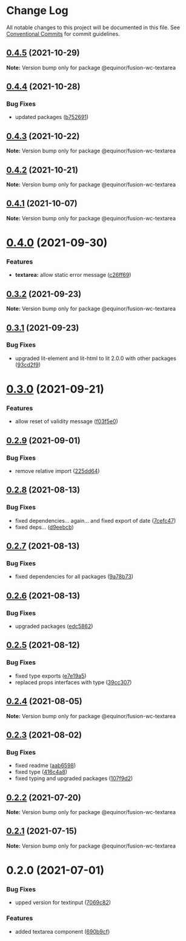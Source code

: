 # Change Log

All notable changes to this project will be documented in this file.
See [Conventional Commits](https://conventionalcommits.org) for commit guidelines.

## [0.4.5](https://github.com/equinor/fusion-web-components/compare/@equinor/fusion-wc-textarea@0.4.4...@equinor/fusion-wc-textarea@0.4.5) (2021-10-29)

**Note:** Version bump only for package @equinor/fusion-wc-textarea





## [0.4.4](https://github.com/equinor/fusion-web-components/compare/@equinor/fusion-wc-textarea@0.4.3...@equinor/fusion-wc-textarea@0.4.4) (2021-10-28)


### Bug Fixes

* updated packages ([b752691](https://github.com/equinor/fusion-web-components/commit/b75269105063dfbb150432bd86426e33d67ba869))





## [0.4.3](https://github.com/equinor/fusion-web-components/compare/@equinor/fusion-wc-textarea@0.4.2...@equinor/fusion-wc-textarea@0.4.3) (2021-10-22)

**Note:** Version bump only for package @equinor/fusion-wc-textarea





## [0.4.2](https://github.com/equinor/fusion-web-components/compare/@equinor/fusion-wc-textarea@0.4.1...@equinor/fusion-wc-textarea@0.4.2) (2021-10-21)

**Note:** Version bump only for package @equinor/fusion-wc-textarea





## [0.4.1](https://github.com/equinor/fusion-web-components/compare/@equinor/fusion-wc-textarea@0.4.0...@equinor/fusion-wc-textarea@0.4.1) (2021-10-07)

**Note:** Version bump only for package @equinor/fusion-wc-textarea





# [0.4.0](https://github.com/equinor/fusion-web-components/compare/@equinor/fusion-wc-textarea@0.3.2...@equinor/fusion-wc-textarea@0.4.0) (2021-09-30)


### Features

* **textarea:** allow static error message ([c26ff69](https://github.com/equinor/fusion-web-components/commit/c26ff69c3132571089907f2bb22872d24abe933d))





## [0.3.2](https://github.com/equinor/fusion-web-components/compare/@equinor/fusion-wc-textarea@0.3.1...@equinor/fusion-wc-textarea@0.3.2) (2021-09-23)

**Note:** Version bump only for package @equinor/fusion-wc-textarea





## [0.3.1](https://github.com/equinor/fusion-web-components/compare/@equinor/fusion-wc-textarea@0.3.0...@equinor/fusion-wc-textarea@0.3.1) (2021-09-23)


### Bug Fixes

* upgraded lit-element and lit-html to lit 2.0.0 with other packages ([93cd2f9](https://github.com/equinor/fusion-web-components/commit/93cd2f997d6045fd5ab69fe05ccee5acfa861ad7))





# [0.3.0](https://github.com/equinor/fusion-web-components/compare/@equinor/fusion-wc-textarea@0.2.9...@equinor/fusion-wc-textarea@0.3.0) (2021-09-21)


### Features

* allow reset of validity message ([f03f5e0](https://github.com/equinor/fusion-web-components/commit/f03f5e06b11b42a792d922d602f8b400b8cebea0))





## [0.2.9](https://github.com/equinor/fusion-web-components/compare/@equinor/fusion-wc-textarea@0.2.8...@equinor/fusion-wc-textarea@0.2.9) (2021-09-01)


### Bug Fixes

* remove relative import ([225dd64](https://github.com/equinor/fusion-web-components/commit/225dd6494785e67432a01b8178043fc1a5e70757))





## [0.2.8](https://github.com/equinor/fusion-web-components/compare/@equinor/fusion-wc-textarea@0.2.7...@equinor/fusion-wc-textarea@0.2.8) (2021-08-13)


### Bug Fixes

* fixed dependencies... again... and fixed export of date ([7cefc47](https://github.com/equinor/fusion-web-components/commit/7cefc47b307e67c3a79c41579e07ece70c2e0728))
* fixed deps... ([d9eebcb](https://github.com/equinor/fusion-web-components/commit/d9eebcb1d637e9c2bb64f465c9378f1fea17c973))





## [0.2.7](https://github.com/equinor/fusion-web-components/compare/@equinor/fusion-wc-textarea@0.2.6...@equinor/fusion-wc-textarea@0.2.7) (2021-08-13)


### Bug Fixes

* fixed dependencies for all packages ([9a78b73](https://github.com/equinor/fusion-web-components/commit/9a78b73068685cd4d096fdea1e8501464c18a51c))





## [0.2.6](https://github.com/equinor/fusion-web-components/compare/@equinor/fusion-wc-textarea@0.2.5...@equinor/fusion-wc-textarea@0.2.6) (2021-08-13)


### Bug Fixes

* upgraded packages ([edc5862](https://github.com/equinor/fusion-web-components/commit/edc58624c3921ef6c77020dd3a026f40ed1dd5f2))





## [0.2.5](https://github.com/equinor/fusion-web-components/compare/@equinor/fusion-wc-textarea@0.2.4...@equinor/fusion-wc-textarea@0.2.5) (2021-08-12)


### Bug Fixes

* fixed type exports ([e7e19a5](https://github.com/equinor/fusion-web-components/commit/e7e19a59c3db40b20d29f9ea888614a188a2fcc4))
* replaced props interfaces with type ([39cc307](https://github.com/equinor/fusion-web-components/commit/39cc3078b3bb217587f5eb39020a312cb859bb96))





## [0.2.4](https://github.com/equinor/fusion-web-components/compare/@equinor/fusion-wc-textarea@0.2.3...@equinor/fusion-wc-textarea@0.2.4) (2021-08-05)

**Note:** Version bump only for package @equinor/fusion-wc-textarea





## [0.2.3](https://github.com/equinor/fusion-web-components/compare/@equinor/fusion-wc-textarea@0.2.2...@equinor/fusion-wc-textarea@0.2.3) (2021-08-02)


### Bug Fixes

* fixed readme ([aab6598](https://github.com/equinor/fusion-web-components/commit/aab65980393fcbc276446939e2838adc90aeb367))
* fixed type ([416c4a8](https://github.com/equinor/fusion-web-components/commit/416c4a8464d703b02f8321f86320a212c4744604))
* fixed typing and upgraded packages ([107f9d2](https://github.com/equinor/fusion-web-components/commit/107f9d26ae710ba062906f1bf3466231885a6be9))





## [0.2.2](https://github.com/equinor/fusion-web-components/compare/@equinor/fusion-wc-textarea@0.2.1...@equinor/fusion-wc-textarea@0.2.2) (2021-07-20)

**Note:** Version bump only for package @equinor/fusion-wc-textarea





## [0.2.1](https://github.com/equinor/fusion-web-components/compare/@equinor/fusion-wc-textarea@0.2.0...@equinor/fusion-wc-textarea@0.2.1) (2021-07-15)

**Note:** Version bump only for package @equinor/fusion-wc-textarea





# 0.2.0 (2021-07-01)


### Bug Fixes

* upped version for textinput ([7069c82](https://github.com/equinor/fusion-web-components/commit/7069c8234c927189f6de7677aec19121b730269e))


### Features

* added textarea component ([690b9cf](https://github.com/equinor/fusion-web-components/commit/690b9cf083169749d8646564df7f762162415807))
